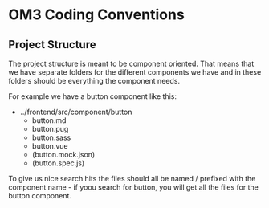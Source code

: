 # OM3 Coding Conventions

## Project Structure

The project structure is meant to be component oriented. That means that we have
separate folders for the different components we have and in these folders
should be everything the component needs.

For example we have a button component like this:

+ ../frontend/src/component/button
  + button.md
  + button.pug
  + button.sass
  + button.vue
  + (button.mock.json)
  + (button.spec.js)

To give us nice search hits the files should all be named / prefixed with the
component name - if yoou search for button, you will get all the files for the button
component.
